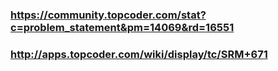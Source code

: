 ### https://community.topcoder.com/stat?c=problem_statement&pm=14069&rd=16551
### http://apps.topcoder.com/wiki/display/tc/SRM+671
